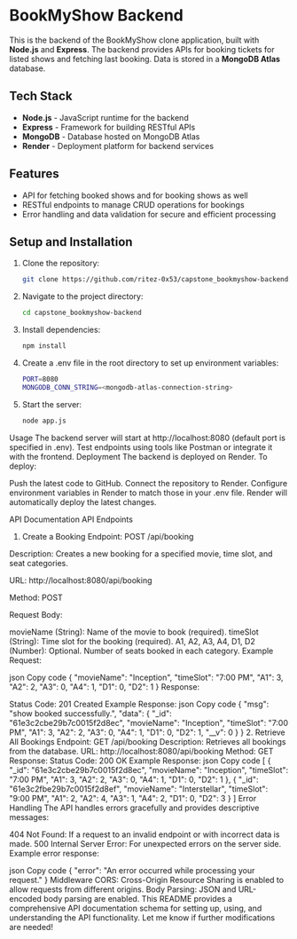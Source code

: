 
# BookMyShow Backend

This is the backend of the BookMyShow clone application, built with **Node.js** and **Express**. The backend provides APIs for booking tickets for listed shows and fetching last booking. Data is stored in a **MongoDB Atlas** database.

## Tech Stack
- **Node.js** - JavaScript runtime for the backend
- **Express** - Framework for building RESTful APIs
- **MongoDB** - Database hosted on MongoDB Atlas
- **Render** - Deployment platform for backend services

## Features
- API for fetching booked shows and for booking shows as well
- RESTful endpoints to manage CRUD operations for bookings
- Error handling and data validation for secure and efficient processing

## Setup and Installation
1. Clone the repository:
   ```bash
   git clone https://github.com/ritez-0x53/capstone_bookmyshow-backend.git
2. Navigate to the project directory:
   ```bash
   cd capstone_bookmyshow-backend
3. Install dependencies:
   ```bash
   npm install
4. Create a .env file in the root directory to set up environment variables:
   ```bash
   PORT=8080
   MONGODB_CONN_STRING=<mongodb-atlas-connection-string>
5. Start the server:
   ```bash
   node app.js


Usage
The backend server will start at http://localhost:8080 (default port is specified in .env).
Test endpoints using tools like Postman or integrate it with the frontend.
Deployment
The backend is deployed on Render. To deploy:

Push the latest code to GitHub.
Connect the repository to Render.
Configure environment variables in Render to match those in your .env file.
Render will automatically deploy the latest changes.


API Documentation 
API Endpoints
1. Create a Booking
Endpoint: POST /api/booking

Description: Creates a new booking for a specified movie, time slot, and seat categories.

URL: http://localhost:8080/api/booking

Method: POST

Request Body:

movieName (String): Name of the movie to book (required).
timeSlot (String): Time slot for the booking (required).
A1, A2, A3, A4, D1, D2 (Number): Optional. Number of seats booked in each category.
Example Request:

json
Copy code
{
  "movieName": "Inception",
  "timeSlot": "7:00 PM",
  "A1": 3,
  "A2": 2,
  "A3": 0,
  "A4": 1,
  "D1": 0,
  "D2": 1
}
Response:

Status Code: 201 Created
Example Response:
json
Copy code
{
  "msg": "show booked successfully.",
  "data": {
    "_id": "61e3c2cbe29b7c0015f2d8ec",
    "movieName": "Inception",
    "timeSlot": "7:00 PM",
    "A1": 3,
    "A2": 2,
    "A3": 0,
    "A4": 1,
    "D1": 0,
    "D2": 1,
    "__v": 0
  }
}
2. Retrieve All Bookings
Endpoint: GET /api/booking
Description: Retrieves all bookings from the database.
URL: http://localhost:8080/api/booking
Method: GET
Response:
Status Code: 200 OK
Example Response:
json
Copy code
[
  {
    "_id": "61e3c2cbe29b7c0015f2d8ec",
    "movieName": "Inception",
    "timeSlot": "7:00 PM",
    "A1": 3,
    "A2": 2,
    "A3": 0,
    "A4": 1,
    "D1": 0,
    "D2": 1
  },
  {
    "_id": "61e3c2fbe29b7c0015f2d8ef",
    "movieName": "Interstellar",
    "timeSlot": "9:00 PM",
    "A1": 2,
    "A2": 4,
    "A3": 1,
    "A4": 2,
    "D1": 0,
    "D2": 3
  }
]
Error Handling
The API handles errors gracefully and provides descriptive messages:

404 Not Found: If a request to an invalid endpoint or with incorrect data is made.
500 Internal Server Error: For unexpected errors on the server side.
Example error response:

json
Copy code
{
  "error": "An error occurred while processing your request."
}
Middleware
CORS: Cross-Origin Resource Sharing is enabled to allow requests from different origins.
Body Parsing: JSON and URL-encoded body parsing are enabled.
This README provides a comprehensive API documentation schema for setting up, using, and understanding the API functionality. Let me know if further modifications are needed!












